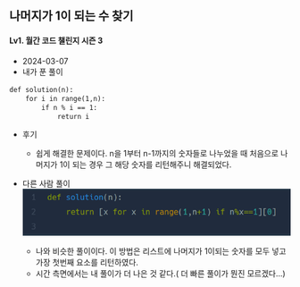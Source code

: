 ## 나머지가 1이 되는 수 찾기  
#### Lv1. 월간 코드 챌린지 시즌 3  

* 2024-03-07  
* 내가 푼 풀이  
```
def solution(n):
    for i in range(1,n):
        if n % i == 1:
            return i
```

* 후기  
    * 쉽게 해결한 문제이다. n을 1부터 n-1까지의 숫자들로 나누었을 때 처음으로 나머지가 1이 되는 경우  그 해당 숫자를 리턴해주니 해결되었다.  
    
* 다른 사람 풀이  
    <img src="./img/image16.png">  

    * 나와 비슷한 풀이이다. 이 방법은 리스트에 나머지가 1이되는 숫자를 모두 넣고 가장 첫번째 요소를 리턴하였다.  
    * 시간 측면에서는 내 풀이가 더 나은 것 같다.( 더 빠른 풀이가 뭔진 모르겠다...)   


    